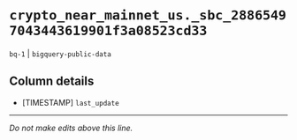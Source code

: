 # `crypto_near_mainnet_us._sbc_28865497043443619901f3a08523cd33`
`bq-1` | `bigquery-public-data`

## Column details
* [TIMESTAMP] `last_update`

-------------------------------------------------------------------------------
*Do not make edits above this line.*
